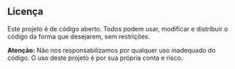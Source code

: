 ## Licença

Este projeto é de código aberto. Todos podem usar, modificar e distribuir o código da forma que desejarem, sem restrições. 

**Atenção:** Não nos responsabilizamos por qualquer uso inadequado do código. O uso deste projeto é por sua própria conta e risco.